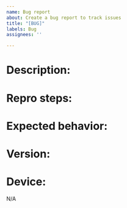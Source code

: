 ```yaml
---
name: Bug report
about: Create a bug report to track issues
title: "[BUG]"
labels: Bug
assignees: ''

---
```


# Description:


# Repro steps:


# Expected behavior:


# Version:


# Device:
N/A
